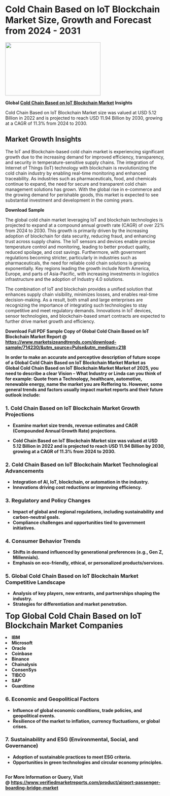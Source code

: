 <H1>Cold Chain Based on IoT Blockchain Market Size, Growth and Forecast from 2024 - 2031</H1><img class="aligncenter size-medium wp-image-584254" src="https://thirdeyenews.in/wp-content/uploads/2024/09/Global-Market-Research-300x168.jpeg" alt="" width="300" height="168" /><p><strong>Global&nbsp;<a href="https://www.marketsizeandtrends.com/download-sample/714230/&amp;utm_source=Pulse&amp;utm_medium=218">Cold Chain Based on IoT Blockchain Market</a> Insights</strong></p><p>Cold Chain Based on IoT Blockchain Market size was valued at USD 5.12 Billion in 2022 and is projected to reach USD 11.94 Billion by 2030, growing at a CAGR of 11.3% from 2024 to 2030.</p><p><!DOCTYPE html> <html lang="en"> <head> <meta charset="UTF-8"> <meta name="viewport" content="width=device-width, initial-scale=1.0"> <title>Market Research Insights - IoT Blockchain Cold Chain</title> </head> <body> <h2>Market Growth Insights</h2> <p>The IoT and Blockchain-based cold chain market is experiencing significant growth due to the increasing demand for improved efficiency, transparency, and security in temperature-sensitive supply chains. The integration of Internet of Things (IoT) technology with blockchain is revolutionizing the cold chain industry by enabling real-time monitoring and enhanced traceability. As industries such as pharmaceuticals, food, and chemicals continue to expand, the need for secure and transparent cold chain management solutions has grown. With the global rise in e-commerce and the growing demand for perishable goods, this market is expected to see substantial investment and development in the coming years.</p> <p><strong>Download Sample</strong></p> <p>The global cold chain market leveraging IoT and blockchain technologies is projected to expand at a compound annual growth rate (CAGR) of over 22% from 2024 to 2030. This growth is primarily driven by the increasing adoption of blockchain for data security, reducing fraud, and enhancing trust across supply chains. The IoT sensors and devices enable precise temperature control and monitoring, leading to better product quality, reduced spoilage, and cost savings. Furthermore, with government regulations becoming stricter, particularly in industries such as pharmaceuticals, the need for reliable cold chain solutions is growing exponentially. Key regions leading the growth include North America, Europe, and parts of Asia-Pacific, with increasing investments in logistics infrastructure and the adoption of Industry 4.0 solutions.</p> <p>The combination of IoT and blockchain provides a unified solution that enhances supply chain visibility, minimizes losses, and enables real-time decision-making. As a result, both small and large enterprises are recognizing the importance of integrating such technologies to stay competitive and meet regulatory demands. Innovations in IoT devices, sensor technologies, and blockchain-based smart contracts are expected to further drive market growth and efficiency.</p> <p><strong></p><p><span class=""><strong>Download Full PDF Sample Copy of Global Cold Chain Based on IoT Blockchain Market Report</strong> @ <a href="https://www.marketsizeandtrends.com/download-sample/714230/&amp;utm_source=Pulse&amp;utm_medium=218" target="_blank">https://www.marketsizeandtrends.com/download-sample/714230/&amp;utm_source=Pulse&amp;utm_medium=218</a></span></p><p>In order to make an accurate and perceptive description of future scope of a Global&nbsp;Cold Chain Based on IoT Blockchain Market Market as Global&nbsp;Cold Chain Based on IoT Blockchain Market Market of 2025, you need to describe a clear Vision &ndash; What Industry or Linda can you think of for example: Quote from a Technology, healthcare, automotive, renewable energy, name the market you are Reffering to. However, some general trends and factors usually impact market reports and their future outlook include:</p><h3>1.&nbsp;<strong>Cold Chain Based on IoT Blockchain Market Growth Projections</strong></h3><ul><li>Examine market size trends, revenue estimates and CAGR (Compounded Annual Growth Rate) projections.</li><li><p>Cold Chain Based on IoT Blockchain Market size was valued at USD 5.12 Billion in 2022 and is projected to reach USD 11.94 Billion by 2030, growing at a CAGR of 11.3% from 2024 to 2030.</p></li></ul><h3>2.&nbsp;<strong>Cold Chain Based on IoT Blockchain Market Technological Advancements</strong></h3><ul><li>Integration of AI, IoT, blockchain, or automation in the industry.</li><li>Innovations driving cost reductions or improving efficiency.</li></ul><h3>3.&nbsp;<strong>Regulatory and Policy Changes</strong></h3><ul><li>Impact of global and regional regulations, including sustainability and carbon-neutral goals.</li><li>Compliance challenges and opportunities tied to government initiatives.</li></ul><h3>4.&nbsp;<strong>Consumer Behavior Trends</strong></h3><ul><li>Shifts in demand influenced by generational preferences (e.g., Gen Z, Millennials).</li><li>Emphasis on eco-friendly, ethical, or personalized products/services.</li></ul><h3>5.&nbsp;<strong>Global Cold Chain Based on IoT Blockchain Market Competitive Landscape</strong></h3><ul><li>Analysis of key players, new entrants, and partnerships shaping the industry.</li><li>Strategies for differentiation and market penetration.</li></ul><p data-pm-slice="1 1 []"><span style="color: inherit; font-family: inherit; font-size: 25px;">Top Global Cold Chain Based on IoT Blockchain Market Companies</span></p><div class="" data-test-id=""><p><li>IBM</li><li> Microsoft</li><li> Oracle</li><li> Coinbase</li><li> Binance</li><li> Chainalysis</li><li> ConsenSys</li><li> TIBCO</li><li> SAP</li><li> Guardtime</li></p></div><h3>6.&nbsp;<strong>Economic and Geopolitical Factors</strong></h3><ul><li>Influence of global economic conditions, trade policies, and geopolitical events.</li><li>Resilience of the market to inflation, currency fluctuations, or global crises.</li></ul><h3>7.&nbsp;<strong>Sustainability and ESG (Environmental, Social, and Governance)</strong></h3><ul><li>Adoption of sustainable practices to meet ESG criteria.</li><li>Opportunities in green technologies and circular economy principles.</li></ul><h2><strong style="font-size: 14px;">For More Information or Query, Visit @&nbsp;</strong><a style="background-color: #ffffff; font-size: 14px;" href="https://www.marketsizeandtrends.com/report/cold-chain-based-on-iot-blockchain-market/" target="_blank">https://www.verifiedmarketreports.com/product/airport-passenger-boarding-bridge-market</a></h2>
